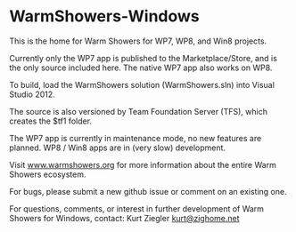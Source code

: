 WarmShowers-Windows
===================

This is the home for Warm Showers for WP7, WP8, and Win8 projects.

Currently only the WP7 app is published to the Marketplace/Store, and is the only source included here.  The native WP7 app also works on WP8.

To build, load the WarmShowers solution (WarmShowers.sln) into Visual Studio 2012.

The source is also versioned by Team Foundation Server (TFS), which creates the $tf1 folder.

The WP7 app is currently in maintenance mode, no new features are planned.  WP8 / Win8 apps are in (very slow) development.

Visit www.warmshowers.org for more information about the entire Warm Showers ecosystem.

For bugs, please submit a new github issue or comment on an existing one.

For questions, comments, or interest in further development of Warm Showers for Windows, contact:
Kurt Ziegler
kurt@zighome.net

